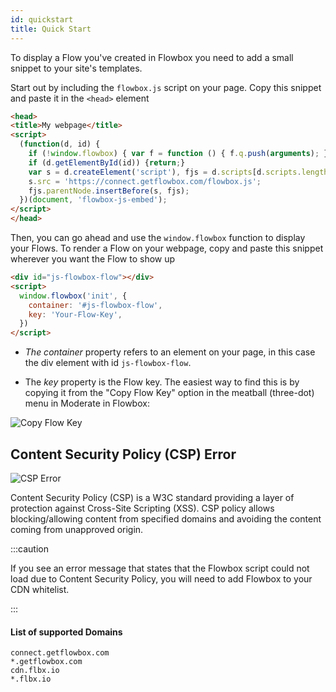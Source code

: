 ```yaml
---
id: quickstart
title: Quick Start
---
```


To display a Flow you've created in Flowbox you need to add a small snippet to your site's templates.

Start out by including the `flowbox.js`  script on your page. Copy this snippet and paste it in the `<head>` element

```html
<head>
<title>My webpage</title>
<script>
  (function(d, id) {
    if (!window.flowbox) { var f = function () { f.q.push(arguments); }; f.q = []; window.flowbox = f; }
    if (d.getElementById(id)) {return;}
    var s = d.createElement('script'), fjs = d.scripts[d.scripts.length - 1]; s.id = id; s.async = true;
    s.src = 'https://connect.getflowbox.com/flowbox.js';
    fjs.parentNode.insertBefore(s, fjs);
  })(document, 'flowbox-js-embed');
</script>
</head>
```

Then, you can go ahead and use the `window.flowbox` function to display your Flows. To render a Flow on your webpage, copy and paste this snippet wherever you want the Flow to show up

```html
<div id="js-flowbox-flow"></div>
<script>
  window.flowbox('init', {
    container: '#js-flowbox-flow',
    key: 'Your-Flow-Key',
  })
</script>
```

* *The container* property refers to an element on your page, in this case the div  element with id `js-flowbox-flow`.

* The *key* property is the Flow key. The easiest way to find this is by copying it from the "Copy Flow Key" option in the meatball (three-dot) menu in Moderate in Flowbox:

![Copy Flow Key](/img/docs/copy_flow_key.png)

## Content Security Policy (CSP) Error

![CSP Error](/img/docs/csp_error.png)

Content Security Policy (CSP) is a W3C standard providing a layer of protection against Cross-Site Scripting (XSS). CSP policy allows blocking/allowing content from specified domains and avoiding the content coming from unapproved origin.

:::caution

If you see an error message that states that the Flowbox script could not load due to Content Security Policy, you will need to add Flowbox to your CDN whitelist.

:::

#### List of supported Domains
```
connect.getflowbox.com
*.getflowbox.com
cdn.flbx.io
*.flbx.io
```
